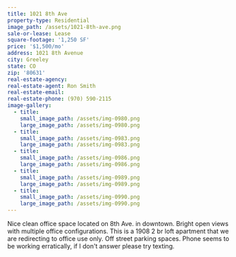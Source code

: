 ```yaml
---
title: 1021 8th Ave
property-type: Residential
image_path: /assets/1021-8th-ave.png
sale-or-lease: Lease
square-footage: '1,250 SF'
price: '$1,500/mo'
address: 1021 8th Avenue
city: Greeley
state: CO
zip: '80631'
real-estate-agency:
real-estate-agent: Ron Smith
real-estate-email:
real-estate-phone: (970) 590-2115
image-gallery:
  - title:
    small_image_path: /assets/img-0980.png
    large_image_path: /assets/img-0980.png
  - title:
    small_image_path: /assets/img-0983.png
    large_image_path: /assets/img-0983.png
  - title:
    small_image_path: /assets/img-0986.png
    large_image_path: /assets/img-0986.png
  - title:
    small_image_path: /assets/img-0989.png
    large_image_path: /assets/img-0989.png
  - title:
    small_image_path: /assets/img-0990.png
    large_image_path: /assets/img-0990.png
---
```



Nice clean office space located on 8th Ave. in downtown. Bright open views with multiple office configurations. This is a 1908 2 br loft apartment that we are redirecting to office use only. Off street parking spaces. Phone seems to be working erratically, if I don't answer please try texting.